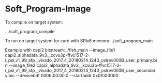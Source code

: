 # Soft_Program-Image

To compile on target system:

. ./soft_program_compile

To run on target system for card with SPIx8 memory:
./soft_program_main <primary bin file> <secondary bin file> <pci device>


Example with capi2 bitstream:
./flsh_main --image_file1 capi2_alphadata_9v3__xcvu3p-ffvc1517-2-i_psl_v1_99_afp__vivado_2017_4_20180214_1243_pslrev000B_user_primary.bin --image_file2 capi2_alphadata_9v3__xcvu3p-ffvc1517-2-i_psl_v1_99_afp__vivado_2017_4_20180214_1243_pslrev000B_user_secondary.bin --devicebdf 0006:00:00.0 --startaddr 0x01000000

